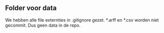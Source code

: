 ## Folder voor data
We hebben alle file externties in .gitignore gezet.
*.arff en *.csv worden niet gecommit.
Dus geen data in de repo.

